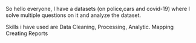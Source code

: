 So hello everyone, I have a datasets (on police,cars and covid-19) where I solve multiple questions on it and analyze the dataset.

Skills i have used are    Data Cleaning, Processing, Analytic.
                          Mapping
                          Creating Reports
